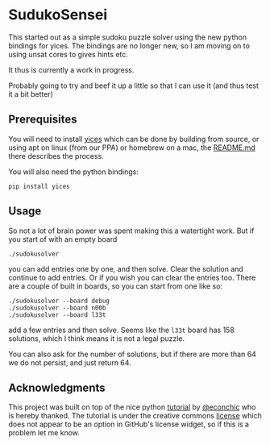 # SudukoSensei


This started out as a simple sudoku puzzle solver using the new python bindings for yices.
The bindings are no longer new, so I am moving on to using unsat cores to gives hints etc.

It thus is currently a work in progress.

Probably going to try and beef it up a little so that I can use it (and thus test it a bit better)


## Prerequisites

You will need to install [yices](https://github.com/SRI-CSL/yices2) which can be done by building from source,
or using apt on linux (from our PPA) or homebrew on a mac, the [README.md](https://github.com/SRI-CSL/yices2/blob/master/README.md)
there describes the process.

You will also need the python bindings:
```
pip install yices
```

## Usage

So not a lot of brain power was spent making this a watertight work. But if you start of with an empty board
```
./sudokusolver
```
you can add entries one by one, and then solve. Clear the solution and continue to add entries. Or if you wish you
can clear the entries too.  There are a couple of built in boards, so you can start from one like so:
```
./sudokusolver --board debug
./sudokusolver --board n00b
./sudokusolver --board l33t
```
add a few entries and then solve. Seems like the `l33t` board has 158 solutions, which I think means it is not a
legal puzzle.

You can also ask for the number of solutions, but if there are more than 64 we do not persist, and just return 64.

## Acknowledgments

This project was built on top of the nice python [tutorial](http://newcoder.io/gui/) by [@econchic](http://www.roguelynn.com/)
who is hereby thanked. The tutorial is under the creative commons [license](https://creativecommons.org/licenses/by-sa/3.0/deed.en_US) which does
not appear to be an option in GitHub's license widget, so if this is a problem let me know.
